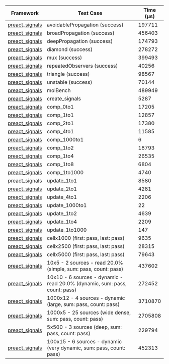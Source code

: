 | Framework | Test Case | Time (μs) |
| --- | --- | --- |
| [preact_signals](https://pub.dev/packages/preact_signals) | avoidablePropagation (success) | 197711 |
| [preact_signals](https://pub.dev/packages/preact_signals) | broadPropagation (success) | 456403 |
| [preact_signals](https://pub.dev/packages/preact_signals) | deepPropagation (success) | 174793 |
| [preact_signals](https://pub.dev/packages/preact_signals) | diamond (success) | 278272 |
| [preact_signals](https://pub.dev/packages/preact_signals) | mux (success) | 399493 |
| [preact_signals](https://pub.dev/packages/preact_signals) | repeatedObservers (success) | 40256 |
| [preact_signals](https://pub.dev/packages/preact_signals) | triangle (success) | 98567 |
| [preact_signals](https://pub.dev/packages/preact_signals) | unstable (success) | 70144 |
| [preact_signals](https://pub.dev/packages/preact_signals) | molBench | 489949 |
| [preact_signals](https://pub.dev/packages/preact_signals) | create_signals | 5287 |
| [preact_signals](https://pub.dev/packages/preact_signals) | comp_0to1 | 17205 |
| [preact_signals](https://pub.dev/packages/preact_signals) | comp_1to1 | 12857 |
| [preact_signals](https://pub.dev/packages/preact_signals) | comp_2to1 | 17380 |
| [preact_signals](https://pub.dev/packages/preact_signals) | comp_4to1 | 11585 |
| [preact_signals](https://pub.dev/packages/preact_signals) | comp_1000to1 | 6 |
| [preact_signals](https://pub.dev/packages/preact_signals) | comp_1to2 | 18793 |
| [preact_signals](https://pub.dev/packages/preact_signals) | comp_1to4 | 26535 |
| [preact_signals](https://pub.dev/packages/preact_signals) | comp_1to8 | 6804 |
| [preact_signals](https://pub.dev/packages/preact_signals) | comp_1to1000 | 4740 |
| [preact_signals](https://pub.dev/packages/preact_signals) | update_1to1 | 8580 |
| [preact_signals](https://pub.dev/packages/preact_signals) | update_2to1 | 4281 |
| [preact_signals](https://pub.dev/packages/preact_signals) | update_4to1 | 2206 |
| [preact_signals](https://pub.dev/packages/preact_signals) | update_1000to1 | 22 |
| [preact_signals](https://pub.dev/packages/preact_signals) | update_1to2 | 4639 |
| [preact_signals](https://pub.dev/packages/preact_signals) | update_1to4 | 2209 |
| [preact_signals](https://pub.dev/packages/preact_signals) | update_1to1000 | 147 |
| [preact_signals](https://pub.dev/packages/preact_signals) | cellx1000 (first: pass, last: pass) | 9635 |
| [preact_signals](https://pub.dev/packages/preact_signals) | cellx2500 (first: pass, last: pass) | 28315 |
| [preact_signals](https://pub.dev/packages/preact_signals) | cellx5000 (first: pass, last: pass) | 79643 |
| [preact_signals](https://pub.dev/packages/preact_signals) | 10x5 - 2 sources - read 20.0% (simple, sum: pass, count: pass) | 437602 |
| [preact_signals](https://pub.dev/packages/preact_signals) | 10x10 - 6 sources - dynamic - read 20.0% (dynamic, sum: pass, count: pass) | 272452 |
| [preact_signals](https://pub.dev/packages/preact_signals) | 1000x12 - 4 sources - dynamic (large, sum: pass, count: pass) | 3710870 |
| [preact_signals](https://pub.dev/packages/preact_signals) | 1000x5 - 25 sources (wide dense, sum: pass, count: pass) | 2705808 |
| [preact_signals](https://pub.dev/packages/preact_signals) | 5x500 - 3 sources (deep, sum: pass, count: pass) | 229794 |
| [preact_signals](https://pub.dev/packages/preact_signals) | 100x15 - 6 sources - dynamic (very dynamic, sum: pass, count: pass) | 452313 |
